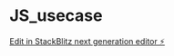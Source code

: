 # JS_usecase

[Edit in StackBlitz next generation editor ⚡️](https://stackblitz.com/~/github.com/AjithBharathi/JS_usecase)